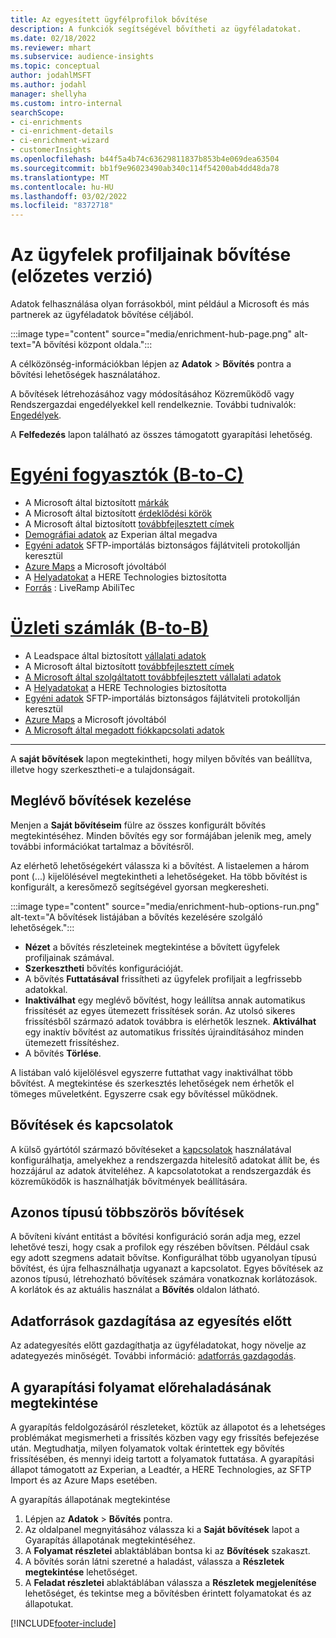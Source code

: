 ```yaml
---
title: Az egyesített ügyfélprofilok bővítése
description: A funkciók segítségével bővítheti az ügyféladatokat.
ms.date: 02/18/2022
ms.reviewer: mhart
ms.subservice: audience-insights
ms.topic: conceptual
author: jodahlMSFT
ms.author: jodahl
manager: shellyha
ms.custom: intro-internal
searchScope:
- ci-enrichments
- ci-enrichment-details
- ci-enrichment-wizard
- customerInsights
ms.openlocfilehash: b44f5a4b74c63629811837b853b4e069dea63504
ms.sourcegitcommit: bb1f9e96023490ab340c114f54200ab4dd48da78
ms.translationtype: MT
ms.contentlocale: hu-HU
ms.lasthandoff: 03/02/2022
ms.locfileid: "8372718"
---
```

# <a name="enrichment-for-customer-profiles-preview"></a>Az ügyfelek profiljainak bővítése (előzetes verzió)

Adatok felhasználása olyan forrásokból, mint például a Microsoft és más partnerek az ügyféladatok bővítése céljából.

:::image type="content" source="media/enrichment-hub-page.png" alt-text="A bővítési központ oldala.":::

A célközönség-információkban lépjen az **Adatok** > **Bővítés** pontra a bővítési lehetőségek használatához.  

A bővítések létrehozásához vagy módosításához Közreműködő vagy Rendszergazdai engedélyekkel kell rendelkeznie. További tudnivalók: [Engedélyek](permissions.md).

A **Felfedezés** lapon található az összes támogatott gyarapítási lehetőség.

# <a name="individual-consumers-b-to-c"></a>[Egyéni fogyasztók (B-to-C)](#tab/b2c)

- A Microsoft által biztosított [márkák](enrichment-microsoft.md)
- A Microsoft által biztosított [érdeklődési körök](enrichment-microsoft.md)
- A Microsoft által biztosított [továbbfejlesztett címek](enrichment-enhanced-addresses.md) 
- [Demográfiai adatok](enrichment-experian.md) az Experian által megadva
- [Egyéni adatok](enrichment-SFTP-custom-import.md) SFTP-importálás biztonságos fájlátviteli protokollján keresztül 
- [Azure Maps](enrichment-azure-maps.md) a Microsoft jóvoltából
- A [Helyadatokat](enrichment-here.md) a HERE Technologies biztosította 
- [Forrás](enrichment-liveramp.md) : LiveRamp AbiliTec

# <a name="business-accounts-b-to-b"></a>[Üzleti számlák (B-to-B)](#tab/b2b)

- A Leadspace által biztosított [vállalati adatok](enrichment-leadspace.md)
- A Microsoft által biztosított [továbbfejlesztett címek](enrichment-enhanced-addresses.md) 
- [A Microsoft által szolgáltatott továbbfejlesztett vállalati adatok](enrichment-enhanced-company-data.md)
- A [Helyadatokat](enrichment-here.md) a HERE Technologies biztosította 
- [Egyéni adatok](enrichment-SFTP-custom-import.md) SFTP-importálás biztonságos fájlátviteli protokollján keresztül 
- [Azure Maps](enrichment-azure-maps.md) a Microsoft jóvoltából
- [A Microsoft által megadott fiókkapcsolati adatok](enrichment-office.md)

---

A **saját bővítések** lapon megtekintheti, hogy milyen bővítés van beállítva, illetve hogy szerkesztheti-e a tulajdonságait.

## <a name="manage-existing-enrichments"></a>Meglévő bővítések kezelése

Menjen a **Saját bővítéseim** fülre az összes konfigurált bővítés megtekintéséhez. Minden bővítés egy sor formájában jelenik meg, amely további információkat tartalmaz a bővítésről.

Az elérhető lehetőségekért válassza ki a bővítést. A listaelemen a három pont (...) kijelölésével megtekintheti a lehetőségeket. Ha több bővítést is konfigurált, a keresőmező segítségével gyorsan megkeresheti.

:::image type="content" source="media/enrichment-hub-options-run.png" alt-text="A bővítések listájában a bővítés kezelésére szolgáló lehetőségek.":::

- **Nézet** a bővítés részleteinek megtekintése a bővített ügyfelek profiljainak számával.
- **Szerkesztheti** bővítés konfigurációját.
- A bővítés **Futtatásával** frissítheti az ügyfelek profiljait a legfrissebb adatokkal.
- **Inaktiválhat** egy meglévő bővítést, hogy leállítsa annak automatikus frissítését az egyes ütemezett frissítések során. Az utolsó sikeres frissítésből származó adatok továbbra is elérhetők lesznek. **Aktiválhat** egy inaktív bővítést az automatikus frissítés újraindításához minden ütemezett frissítéshez.
- A bővítés **Törlése**.

A listában való kijelölésvel egyszerre futtathat vagy inaktiválhat több bővítést. A megtekintése és szerkesztés lehetőségek nem érhetők el tömeges műveletként. Egyszerre csak egy bővítéssel működnek.

## <a name="enrichments-and-connections"></a>Bővítések és kapcsolatok

A külső gyártótól származó bővítéseket a [kapcsolatok](connections.md) használatával konfigurálhatja, amelyekhez a rendszergazda hitelesítő adatokat állít be, és hozzájárul az adatok átviteléhez. A kapcsolatotokat a rendszergazdák és közreműködők is használhatják bővítmények beállítására.  

## <a name="multiple-enrichments-of-the-same-type"></a>Azonos típusú többszörös bővítések

A bővíteni kívánt entitást a bővítési konfiguráció során adja meg, ezzel lehetővé teszi, hogy csak a profilok egy részében bővítsen. Például csak egy adott szegmens adatait bővítse. Konfigurálhat több ugyanolyan típusú bővítést, és újra felhasználhatja ugyanazt a kapcsolatot. Egyes bővítések az azonos típusú, létrehozható bővítések számára vonatkoznak korlátozások. A korlátok és az aktuális használat a **Bővítés** oldalon látható.

## <a name="enrich-data-sources-before-unification"></a>Adatforrások gazdagítása az egyesítés előtt

Az adategyesítés előtt gazdagíthatja az ügyféladatokat, hogy növelje az adategyezés minőségét. További információ: [adatforrás gazdagodás](data-sources-enrichment.md).

## <a name="see-the-progress-of-the-enrichment-process"></a>A gyarapítási folyamat előrehaladásának megtekintése

A gyarapítás feldolgozásáról részleteket, köztük az állapotot és a lehetséges problémákat megismerheti a frissítés közben vagy egy frissítés befejezése után. Megtudhatja, milyen folyamatok voltak érintettek egy bővítés frissítésében, és mennyi ideig tartott a folyamatok futtatása. A gyarapítási állapot támogatott az Experian, a Leadtér, a HERE Technologies, az SFTP Import és az Azure Maps esetében.

A gyarapítás állapotának megtekintése

1. Lépjen az **Adatok** > **Bővítés** pontra. 
1. Az oldalpanel megnyitásához válassza ki a **Saját bővítések** lapot a Gyarapítás állapotának megtekintéséhez. 
1. A **Folyamat részletei** ablaktáblában bontsa ki az **Bővítések** szakaszt. 
1. A bővítés során látni szeretné a haladást, válassza a **Részletek megtekintése** lehetőséget. 
1. A **Feladat részletei** ablaktáblában válassza a **Részletek megjelenítése** lehetőséget, és tekintse meg a bővítésben érintett folyamatokat és az állapotukat. 

[!INCLUDE[footer-include](../includes/footer-banner.md)]
